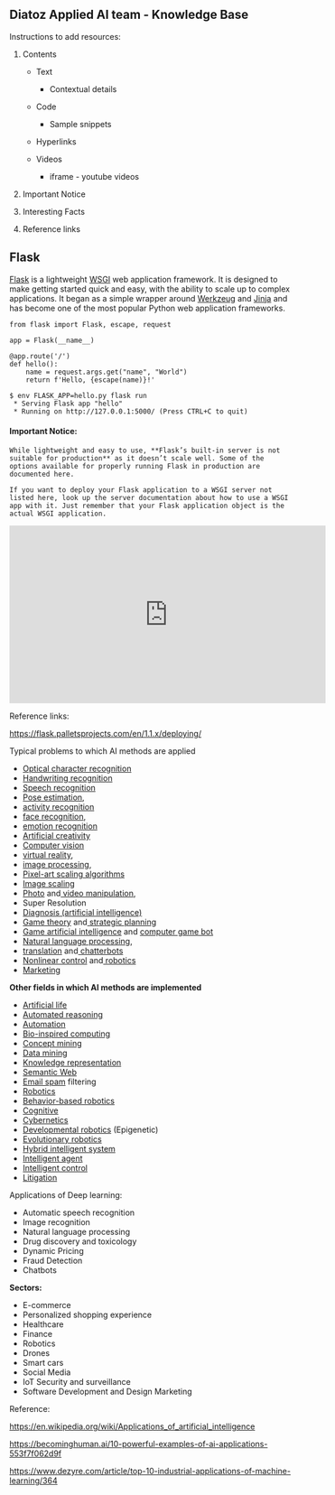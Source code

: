 ## Diatoz Applied AI team - Knowledge Base



Instructions to add resources:

1. Contents

   - Text 

     - Contextual details 

   - Code

     - Sample snippets

   - Hyperlinks

   - Videos

     - iframe - youtube videos

       

2. Important Notice

3. Interesting Facts

4. Reference links

   

## Flask

[Flask](https://palletsprojects.com/p/flask/) is a lightweight [WSGI](https://wsgi.readthedocs.io/) web application framework. It is designed to make getting started quick and easy, with the ability to scale up to complex applications. It began as a simple wrapper around [Werkzeug](https://palletsprojects.com/p/werkzeug) and [Jinja](https://palletsprojects.com/p/jinja) and has become one of the most popular Python web application frameworks.


```
from flask import Flask, escape, request

app = Flask(__name__)

@app.route('/')
def hello():
    name = request.args.get("name", "World")
    return f'Hello, {escape(name)}!'
```

```
$ env FLASK_APP=hello.py flask run
 * Serving Flask app "hello"
 * Running on http://127.0.0.1:5000/ (Press CTRL+C to quit)
```



#### Important Notice:

`While lightweight and easy to use, **Flask’s built-in server is not suitable for production** as it doesn’t scale well. Some of the options available for properly running Flask in production are documented here.`

`If you want to deploy your Flask application to a WSGI server not listed here, look up the server documentation about how to use a WSGI app with it. Just remember that your Flask application object is the actual WSGI application.`



<iframe width="560" height="315" src="https://www.youtube.com/embed/Z1RJmh_OqeA" frameborder="0" allow="accelerometer; autoplay; encrypted-media; gyroscope; picture-in-picture" allowfullscreen></iframe>



Reference links:

https://flask.palletsprojects.com/en/1.1.x/deploying/





Typical problems to which AI methods are applied

- [Optical character recognition](https://en.wikipedia.org/wiki/Optical_character_recognition)
- [Handwriting recognition](https://en.wikipedia.org/wiki/Handwriting_recognition)
- [Speech recognition](https://en.wikipedia.org/wiki/Speech_recognition)
- [Pose estimation](https://en.wikipedia.org/wiki/Pose_(computer_vision)), 
- [activity recognition](https://paperswithcode.com/task/action-recognition-in-videos)
- [face recognition](https://en.wikipedia.org/wiki/Facial_recognition_system), 
- [emotion recognition](https://en.wikipedia.org/wiki/Emotion_recognition)
- [Artificial creativity](https://en.wikipedia.org/wiki/Artificial_creativity)
- [Computer vision](https://en.wikipedia.org/wiki/Computer_vision)
- [virtual reality](https://en.wikipedia.org/wiki/Virtual_reality),
- [image processing](https://en.wikipedia.org/wiki/Image_processing),
- [Pixel-art scaling algorithms](https://en.wikipedia.org/wiki/Pixel-art_scaling_algorithms)
- [Image scaling](https://en.wikipedia.org/wiki/Image_scaling)
- [Photo](https://en.wikipedia.org/wiki/Photo_manipulation) and[ video manipulation](https://en.wikipedia.org/wiki/Video_manipulation), 
- Super Resolution
- [Diagnosis (artificial intelligence)](https://en.wikipedia.org/wiki/Diagnosis_(artificial_intelligence))
- [Game theory](https://en.wikipedia.org/wiki/Game_theory) and[ strategic planning](https://en.wikipedia.org/wiki/Strategic_planning)
- [Game artificial intelligence](https://en.wikipedia.org/wiki/Game_artificial_intelligence) and [computer game bot](https://en.wikipedia.org/wiki/Computer_game_bot)
- [Natural language processing](https://en.wikipedia.org/wiki/Natural_language_processing),
- [translation](https://en.wikipedia.org/wiki/Translation) and[ chatterbots](https://en.wikipedia.org/wiki/Chatterbot)
- [Nonlinear control](https://en.wikipedia.org/wiki/Nonlinear_control) and[ robotics](https://en.wikipedia.org/wiki/Robot)
- [Marketing](https://en.wikipedia.org/wiki/Artificial_intelligence_marketing)



**Other fields in which AI methods are implemented**

- [Artificial life](https://en.wikipedia.org/wiki/Artificial_life)
- [Automated reasoning](https://en.wikipedia.org/wiki/Automated_reasoning)
- [Automation](https://en.wikipedia.org/wiki/Automation)
- [Bio-inspired computing](https://en.wikipedia.org/wiki/Bio-inspired_computing)
- [Concept mining](https://en.wikipedia.org/wiki/Concept_mining)
- [Data mining](https://en.wikipedia.org/wiki/Data_mining)
- [Knowledge representation](https://en.wikipedia.org/wiki/Knowledge_representation)
- [Semantic Web](https://en.wikipedia.org/wiki/Semantic_Web)
- [Email spam](https://en.wikipedia.org/wiki/Email_spam) filtering
- [Robotics](https://en.wikipedia.org/wiki/Robot)
- [Behavior-based robotics](https://en.wikipedia.org/wiki/Behavior-based_robotics)
- [Cognitive](https://en.wikipedia.org/wiki/Cognitive)
- [Cybernetics](https://en.wikipedia.org/wiki/Cybernetics)
- [Developmental robotics](https://en.wikipedia.org/wiki/Developmental_robotics) (Epigenetic)
- [Evolutionary robotics](https://en.wikipedia.org/wiki/Evolutionary_robotics)
- [Hybrid intelligent system](https://en.wikipedia.org/wiki/Hybrid_intelligent_system)
- [Intelligent agent](https://en.wikipedia.org/wiki/Intelligent_agent)
- [Intelligent control](https://en.wikipedia.org/wiki/Intelligent_control)
- [Litigation](https://en.wikipedia.org/wiki/Litigation)




Applications of Deep learning: 

- Automatic speech recognition
- Image recognition
- Natural language processing
- Drug discovery and toxicology
- Dynamic Pricing
- Fraud Detection
- Chatbots





**Sectors:**

- E-commerce
- Personalized shopping experience
- Healthcare
- Finance
- Robotics
- Drones
- Smart cars
- Social Media
- IoT Security and surveillance
- Software Development and Design Marketing	



Reference:

https://en.wikipedia.org/wiki/Applications_of_artificial_intelligence

https://becominghuman.ai/10-powerful-examples-of-ai-applications-553f7f062d9f

https://www.dezyre.com/article/top-10-industrial-applications-of-machine-learning/364